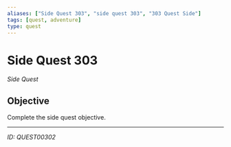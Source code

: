 ```yaml
---
aliases: ["Side Quest 303", "side quest 303", "303 Quest Side"]
tags: [quest, adventure]
type: quest
---
```


# Side Quest 303

*Side Quest*

## Objective
Complete the side quest objective.

---
*ID: QUEST00302*